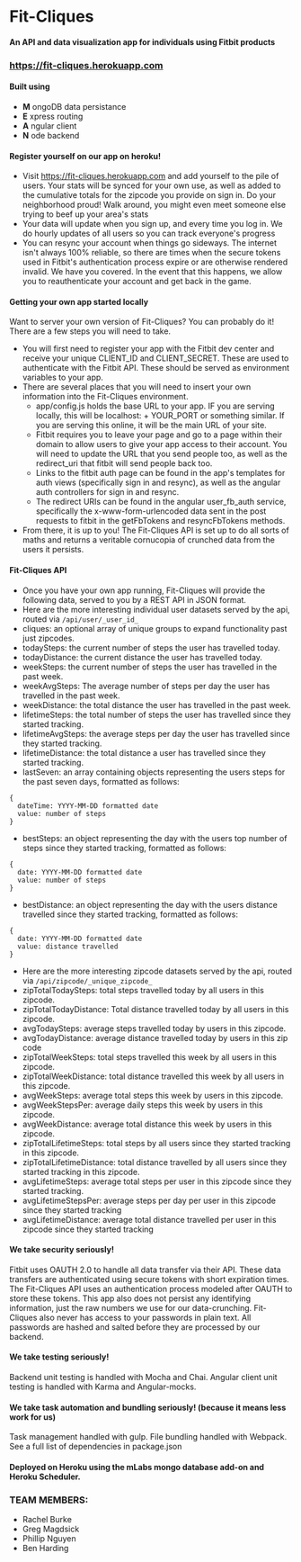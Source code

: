 # Fit-Cliques
#### An API and data visualization app for individuals using Fitbit products
### https://fit-cliques.herokuapp.com

#### Built using
* **M** ongoDB data persistance
* **E** xpress routing
* **A** ngular client
* **N** ode backend

#### Register yourself on our app on heroku!
* Visit https://fit-cliques.herokuapp.com and add yourself to the pile of users.  Your stats will be synced for your own use, as well as added to the cumulative totals for the zipcode you provide on sign in.  Do your neighborhood proud!  Walk around, you might even meet someone else trying to beef up your area's stats
* Your data will update when you sign up, and every time you log in.  We do hourly updates of all users so you can track everyone's progress
* You can resync your account when things go sideways.  The internet isn't always 100% reliable, so there are times when the secure tokens used in Fitbit's authentication process expire or are otherwise rendered invalid.  We have you covered.  In the event that this happens, we allow you to reauthenticate your account and get back in the game.

#### Getting your own app started locally
Want to server your own version of Fit-Cliques?  You can probably do it!  There are a few steps you will need to take.  
* You will first need to register your app with the Fitbit dev center and receive your unique CLIENT_ID and CLIENT_SECRET.  These are used to authenticate with the Fitbit API.  These should be served as environment variables to your app.
* There are several places that you will need to insert your own information into the Fit-Cliques environment.  
  * app/config.js holds the base URL to your app.  IF you are serving locally, this will be localhost: + YOUR_PORT or something similar.  If you are serving this online, it will be the main URL of your site.
  * Fitbit requires you to leave your page and go to a page within their domain to allow users to give your app access to their account.  You will need to update the URL that you send people too, as well as the redirect_uri that fitbit will send people back too.
  * Links to the fitbit auth page can be found in the app's templates for auth views (specifically sign in and resync), as well as the angular auth controllers for sign in and resync.
  * The redirect URIs can be found in the angular user_fb_auth service, specifically the x-www-form-urlencoded data sent in the post requests to fitbit in the getFbTokens and resyncFbTokens methods.
* From there, it is up to you!  The Fit-Cliques API is set up to do all sorts of maths and returns a veritable cornucopia of crunched data from the users it persists.

#### Fit-Cliques API
* Once you have your own app running, Fit-Cliques will provide the following data, served to you by a REST API in JSON format.
* Here are the more interesting individual user datasets served by the api, routed via `/api/user/_user_id_`
 * cliques: an optional array of unique groups to expand functionality past just zipcodes.
 * todaySteps: the current number of steps the user has travelled today.
 * todayDistance: the current distance the user has travelled today.
 * weekSteps: the current number of steps the user has travelled in the past week.
 * weekAvgSteps: The average number of steps per day the user has travelled in the past week.
 * weekDistance: the total distance the user has travelled in the past week.
 * lifetimeSteps: the total number of steps the user has travelled since they started tracking.
 * lifetimeAvgSteps: the average steps per day the user has travelled since they started tracking.
 * lifetimeDistance: the total distance a user has travelled since they started tracking.
 * lastSeven: an array containing objects representing the users steps for the past seven days, formatted as follows:
 ```
 {
   dateTime: YYYY-MM-DD formatted date
   value: number of steps
 }
 ```
 * bestSteps: an object representing the day with the users top number of steps since they started tracking, formatted as follows:
  ```
  {
    date: YYYY-MM-DD formatted date
    value: number of steps
  }
  ```
 * bestDistance: an object representing the day with the users distance travelled  since they started tracking, formatted as follows:
  ```
  {
    date: YYYY-MM-DD formatted date
    value: distance travelled
  }
  ```
* Here are the more interesting zipcode datasets served by the api, routed via `/api/zipcode/_unique_zipcode_`
 * zipTotalTodaySteps: total steps travelled today by all users in this zipcode.
 * zipTotalTodayDistance: Total distance travelled today by all users in this zipcode.
 * avgTodaySteps: average steps travelled today by users in this zipcode.
 * avgTodayDistance: average distance travelled today by users in this zip code
 * zipTotalWeekSteps: total steps travelled this week by all users in this zipcode.
 * zipTotalWeekDistance: total distance travelled this week by all users in this zipcode.
 * avgWeekSteps: average total steps this week by users in this zipcode.
 * avgWeekStepsPer: average daily steps this week by users in this zipcode.
 * avgWeekDistance: average total distance this week by users in this zipcode.
 * zipTotalLifetimeSteps: total steps by all users since they started tracking in this zipcode.
 * zipTotalLifetimeDistance: total distance travelled by all users since they started tracking in this zipcode.
 * avgLifetimeSteps: average total steps per user in this zipcode since they started tracking.
 * avgLifetimeStepsPer: average steps per day per user in this zipcode since they started tracking
 * avgLifetimeDistance: average total distance travelled per user in this zipcode since they started tracking

#### We take security seriously!
Fitbit uses OAUTH 2.0 to handle all data transfer via their API.  These data transfers are authenticated using secure tokens with short expiration times.  The Fit-Cliques API uses an authentication process modeled after OAUTH to store these tokens.  This app also does not persist any identifying information, just the raw numbers we use for our data-crunching.  Fit-Cliques also never has access to your passwords in plain text.  All passwords are hashed and salted before they are processed by our backend.

#### We take testing seriously!
Backend unit testing is handled with Mocha and Chai.  Angular client unit testing is handled with Karma and Angular-mocks.

#### We take task automation and bundling seriously! (because it means less work for us)
Task management handled with gulp. File bundling handled with Webpack.  See a full list of dependencies in package.json

#### Deployed on Heroku using the mLabs mongo database add-on and Heroku Scheduler.

### TEAM MEMBERS:
* Rachel Burke
* Greg Magdsick
* Phillip Nguyen
* Ben Harding
